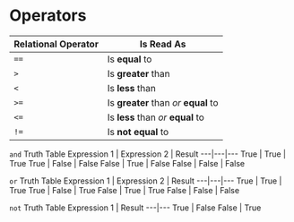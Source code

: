 # Operators

Relational Operator | Is Read As
---|---
`==` | Is **equal** to
`>` | Is **greater** than
`<` | Is **less** than
`>=` | Is **greater** than _or_ **equal** to
`<=` | Is **less** than _or_ **equal** to
`!=` | Is **not equal** to


`and` Truth Table
Expression 1 | Expression 2 | Result
---|---|---
True | True | True
True | False | False
False | True | False
False | False | False

`or` Truth Table
Expression 1 | Expression 2 | Result
---|---|---
True | True | True
True | False | True
False | True | True
False | False | False

`not` Truth Table
Expression 1 | Result
---|---
True | False
False | True
